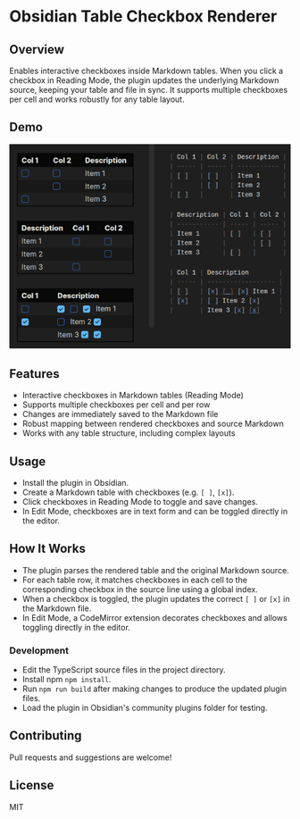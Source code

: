 # Obsidian Table Checkbox Renderer

## Overview
Enables interactive checkboxes inside Markdown tables. When you click a checkbox in Reading Mode, the plugin updates the underlying Markdown source, keeping your table and file in sync. It supports multiple checkboxes per cell and works robustly for any table layout.

## Demo

![Demo](demo.gif)

## Features
- Interactive checkboxes in Markdown tables (Reading Mode)
- Supports multiple checkboxes per cell and per row
- Changes are immediately saved to the Markdown file
- Robust mapping between rendered checkboxes and source Markdown
- Works with any table structure, including complex layouts

## Usage
- Install the plugin in Obsidian.
- Create a Markdown table with checkboxes (e.g. `[ ]`, `[x]`).
- Click checkboxes in Reading Mode to toggle and save changes.
- In Edit Mode, checkboxes are in text form and can be toggled directly in the editor.

## How It Works
- The plugin parses the rendered table and the original Markdown source.
- For each table row, it matches checkboxes in each cell to the corresponding checkbox in the source line using a global index.
- When a checkbox is toggled, the plugin updates the correct `[ ]` or `[x]` in the Markdown file.
- In Edit Mode, a CodeMirror extension decorates checkboxes and allows toggling directly in the editor.

### Development
- Edit the TypeScript source files in the project directory.
- Install npm `npm install`.
- Run `npm run build` after making changes to produce the updated plugin files.
- Load the plugin in Obsidian's community plugins folder for testing.

## Contributing
Pull requests and suggestions are welcome!

## License
MIT
